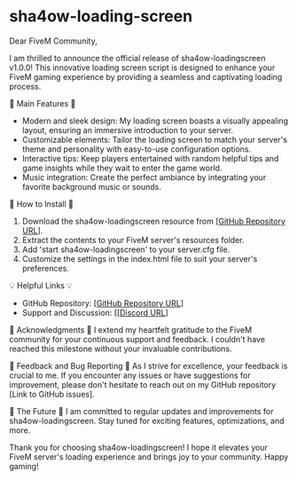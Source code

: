 # sha4ow-loading-screen

Dear FiveM Community,

I am thrilled to announce the official release of sha4ow-loadingscreen v1.0.0! This innovative loading screen script is designed to enhance your FiveM gaming experience by providing a seamless and captivating loading process.

🌟 Main Features 🌟
- Modern and sleek design: My loading screen boasts a visually appealing layout, ensuring an immersive introduction to your server.
- Customizable elements: Tailor the loading screen to match your server's theme and personality with easy-to-use configuration options.
- Interactive tips: Keep players entertained with random helpful tips and game insights while they wait to enter the game world.
- Music integration: Create the perfect ambiance by integrating your favorite background music or sounds.

🚀 How to Install 🚀
1. Download the sha4ow-loadingscreen resource from [[GitHub Repository URL](https://github.com/sha4ow/sha4ow-loading-screen)].
2. Extract the contents to your FiveM server's resources folder.
3. Add 'start sha4ow-loadingscreen' to your server.cfg file.
4. Customize the settings in the index.html file to suit your server's preferences.

💡 Helpful Links 💡
- GitHub Repository: [[GitHub Repository URL](https://github.com/sha4ow/sha4ow-loading-screen)]
- Support and Discussion: [[[Discord URL](https://discord.gg/Y4CWDas4w6)]

🙏 Acknowledgments 🙏
I extend my heartfelt gratitude to the FiveM community for your continuous support and feedback. I couldn't have reached this milestone without your invaluable contributions.

📝 Feedback and Bug Reporting 📝
As I strive for excellence, your feedback is crucial to me. If you encounter any issues or have suggestions for improvement, please don't hesitate to reach out on my GitHub repository [Link to GitHub issues].

🔮 The Future 🔮
I am committed to regular updates and improvements for sha4ow-loadingscreen. Stay tuned for exciting features, optimizations, and more.

Thank you for choosing sha4ow-loadingscreen! I hope it elevates your FiveM server's loading experience and brings joy to your community. Happy gaming!



